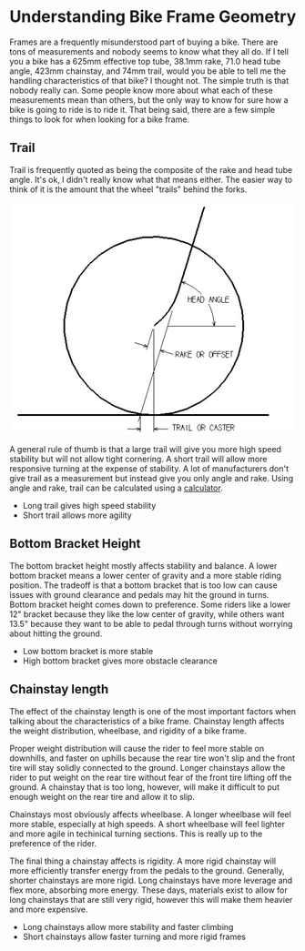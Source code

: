 Understanding Bike Frame Geometry
=================================

Frames are a frequently misunderstood part of buying a bike.
There are tons of measurements and nobody seems to know what
they all do. If I tell you a bike has a 625mm effective top
tube, 38.1mm rake, 71.0 head tube angle, 423mm chainstay,
and 74mm trail, would you be able to tell me the handling
characteristics of that bike? I thought not. The simple truth
is that nobody really can. Some people know more about what
each of these measurements mean than others, but the only way
to know for sure how a bike is going to ride is to ride it.
That being said, there are a few simple things to look for
when looking for a bike frame.

## Trail

Trail is frequently quoted as being the composite of the rake
and head tube angle. It's ok, I didn't really know what that
means either. The easier way to think of it is the amount that
the wheel "trails" behind the forks.

![](/images/FGEOM.jpg)

A general rule of thumb is that a large trail will give you
more high speed stability but will not allow tight cornering.
A short trail will allow more responsive turning at the expense
of stability. A lot of manufacturers don't give trail
as a measurement but instead give you only angle and rake.
Using angle and rake, trail can be calculated using a
[calculator](http://yojimg.net/bike/web_tools/trailcalc.php).

* Long trail gives high speed stability
* Short trail allows more agility

## Bottom Bracket Height

The bottom bracket height mostly affects stability and
balance. A lower bottom bracket means a lower center of gravity
and a more stable riding position. The tradeoff is that
a bottom bracket that is too low can cause issues with ground
clearance and pedals may hit the ground in turns. Bottom bracket
height comes down to preference. Some riders like a lower 12"
bracket because they like the low center of gravity, while
others want 13.5" because they want to be able to pedal through
turns without worrying about hitting the ground.

* Low bottom bracket is more stable
* High bottom bracket gives more obstacle clearance

## Chainstay length

The effect of the chainstay length is one of the most important
factors when talking about the characteristics of a bike frame.
Chainstay length affects the weight distribution, wheelbase,
and rigidity of a bike frame.

Proper weight distribution will cause the rider to feel more
stable on downhills, and faster on uphills because the rear tire
won't slip and the front tire will stay solidly connected to
the ground. Longer chainstays allow the rider to put weight on the
rear tire without fear of the front tire lifting off the ground.
A chainstay that is too long, however, will make it difficult to
put enough weight on the rear tire and allow it to slip.

Chainstays most obviously affects wheelbase. A longer wheelbase
will feel more stable, especially at high speeds. A short wheelbase
will feel lighter and more agile in techinical turning sections.
This is really up to the preference of the rider.

The final thing a chainstay affects is rigidity. A more rigid
chainstay will more efficiently transfer energy from the pedals
to the ground. Generally, shorter chainstays are more rigid.
Long chainstays have more leverage and flex more, absorbing more
energy. These days, materials exist to allow for long chainstays
that are still very rigid, however this will make them heavier
and more expensive.

* Long chainstays allow more stability and faster climbing
* Short chainstays allow faster turning and more rigid frames
